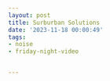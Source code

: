```yaml
---
layout: post
title: Surburban Solutions
date: '2023-11-18 00:00:49'
tags:
- noise
- friday-night-video


---
```


